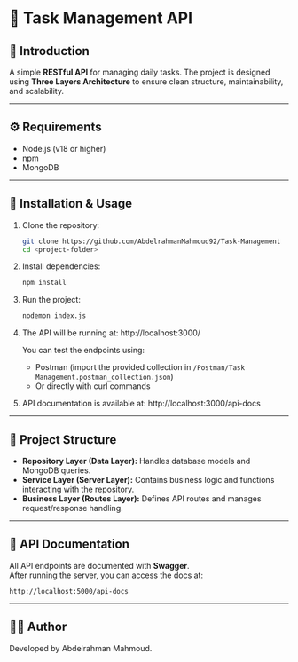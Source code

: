 # 📝 Task Management API  

## 📌 Introduction  
A simple **RESTful API** for managing daily tasks. The project is designed using **Three Layers Architecture** to ensure clean structure, maintainability, and scalability.  

---

## ⚙️ Requirements  
- Node.js (v18 or higher)  
- npm  
- MongoDB  

---

## 🚀 Installation & Usage  

1. Clone the repository:  
   ```bash
   git clone https://github.com/AbdelrahmanMahmoud92/Task-Management
   cd <project-folder>
   ```

2. Install dependencies:  
   ```bash
   npm install
   ```

3. Run the project:  
   ```bash
   nodemon index.js
   ```

4. The API will be running at:
   http://localhost:3000/

   You can test the endpoints using:
   - Postman (import the provided collection in `/Postman/Task Management.postman_collection.json`)
   - Or directly with curl commands
     
5. API documentation is available at:
   http://localhost:3000/api-docs
---

## 📂 Project Structure  

- **Repository Layer (Data Layer):** Handles database models and MongoDB queries.  
- **Service Layer (Server Layer):** Contains business logic and functions interacting with the repository.  
- **Business Layer (Routes Layer):** Defines API routes and manages request/response handling.  

---

## 📮 API Documentation  

All API endpoints are documented with **Swagger**.  
After running the server, you can access the docs at:  

```
http://localhost:5000/api-docs
```

---

## 👨‍💻 Author  
Developed by Abdelrahman Mahmoud.  
